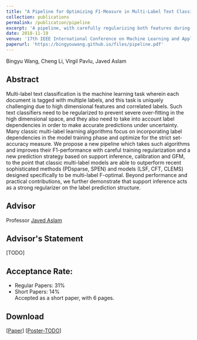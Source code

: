 ```yaml
---
title: "A Pipeline for Optimizing F1-Measure in Multi-Label Text Classification"
collection: publications
permalink: /publication/pipeline
excerpt: 'A pipeline, with carefully regularizing both features during training and label structure during prediction, was proposed to optimize the F1-measure in the text multi-label classification.'
date: 2018-11-19
venue: '17th IEEE International Conference on Machine Learning and Applications, Orlando, FL, USA'
paperurl: 'https://bingyouwang.github.io/files/pipeline.pdf'
---
```

Bingyu Wang, Cheng Li, Virgil Pavlu, Javed Aslam


Abstract
------
Multi-label text classification is the machine learning task wherein each document is tagged with multiple labels, and this task is uniquely challenging due to high dimensional features and correlated labels. Such text classifiers need to be regularized to prevent severe over-fitting in the high dimensional space, and they also need to take into account label dependencies in order to make accurate predictions under uncertainty. Many classic multi-label learning algorithms focus on incorporating label dependencies in the model training phase and optimize for the strict set-accuracy measure. We propose a new pipeline which takes such algorithms and improves their F1-performance with careful training regularization and a new prediction strategy based on support inference, calibration and GFM, to the point that classic multi-label models are able to outperform recent sophisticated methods (PDsparse, SPEN) and models (LSF, CFT, CLEMS) designed specifically to be multi-label F-optimal. Beyond performance and practical contributions, we further demonstrate that support inference acts as a strong regularizer on the label prediction structure.

Advisor
------
Professor [Javed Aslam](http://www.ccs.neu.edu/home/jaa/)

Advisor's Statement
------
[TODO]

Acceptance Rate:
------
* Regular Papers: 31%  
* Short Papers:   14%  
Accepted as a short paper, with 6 pages.   

Download
------
[[Paper](http://bingyouwang.github.io/files/pipeline.pdf)] [[Poster-TODO](TODO)]

<!-- Recommended citation: Your Name, You. (2015). "Paper Title Number 3." <i>Journal 1</i>. 1(3). -->